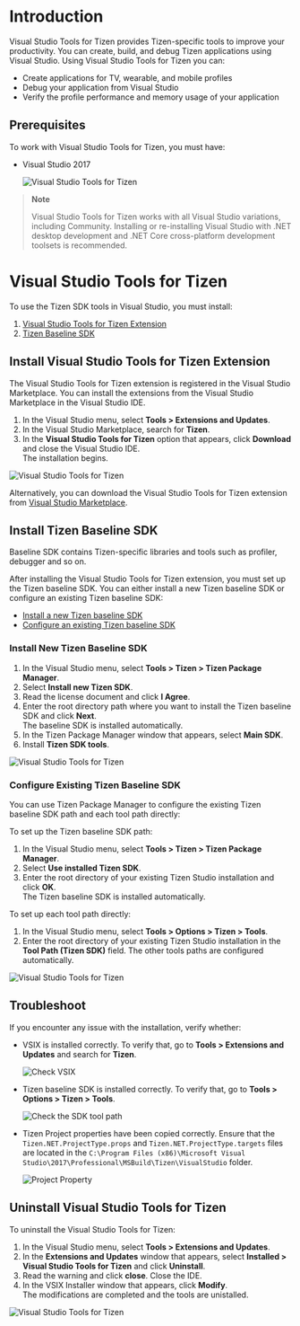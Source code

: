 # Introduction

Visual Studio Tools for Tizen provides Tizen-specific tools to improve your productivity. You can create, build, and debug Tizen applications using Visual Studio. Using Visual Studio Tools for Tizen you can:
- Create applications for TV, wearable, and mobile profiles
- Debug your application from Visual Studio
- Verify the profile performance and memory usage of your application

## Prerequisites

To work with Visual Studio Tools for Tizen, you must have:

- Visual Studio 2017

	![Visual Studio Tools for Tizen](media/prerequisite-vs.png)

> **Note**
>
> Visual Studio Tools for Tizen works with all Visual Studio variations, including Community. Installing or re-installing Visual Studio with .NET desktop development and .NET Core cross-platform development toolsets is recommended.

# Visual Studio Tools for Tizen 

To use the Tizen SDK tools in Visual Studio, you must install:

1. [Visual Studio Tools for Tizen Extension](#installing-visual-studio-tools-for-tizen-extension )
2. [Tizen Baseline SDK](#installing-tizen-baseline-sdk)

<a name="install"></a>
## Install Visual Studio Tools for Tizen Extension 

The Visual Studio Tools for Tizen extension is registered in the Visual Studio Marketplace. You can install the extensions from the Visual Studio Marketplace in the Visual Studio IDE.

1. In the Visual Studio menu, select **Tools > Extensions and Updates**.
2. In the Visual Studio Marketplace, search for **Tizen**.  
3. In the **Visual Studio Tools for Tizen** option that appears, click **Download** and close the Visual Studio IDE. \
The installation begins.

![Visual Studio Tools for Tizen](media/v1-install-tools.gif)

Alternatively, you can download the Visual Studio Tools for Tizen extension from [Visual Studio Marketplace](https://marketplace.visualstudio.com/items?itemName=tizen.VisualStudioToolsforTizen).

## Install Tizen Baseline SDK

Baseline SDK contains Tizen-specific libraries and tools such as profiler, debugger and so on.

After installing the Visual Studio Tools for Tizen extension, you must set up the Tizen baseline SDK. You can either install a new Tizen baseline SDK or configure an existing Tizen baseline SDK:

- [Install a new Tizen baseline SDK](#install-new-tizen-baseline-sdk)
- [Configure an existing Tizen baseline SDK](#configure-existing-tizen-baseline-sdk)

### Install New Tizen Baseline SDK

1. In the Visual Studio menu, select **Tools > Tizen > Tizen Package Manager**.
2. Select **Install new Tizen SDK**.
3. Read the license document and click **I Agree**.
4. Enter the root directory path where you want to install the Tizen baseline SDK and click **Next**. \
   The baseline SDK is installed automatically.
5. In the Tizen Package Manager window that appears, select **Main SDK**.
6. Install **Tizen SDK tools**.

![Visual Studio Tools for Tizen](media/v2-install-baseline-sdk.gif)

### Configure Existing Tizen Baseline SDK

You can use Tizen Package Manager to configure the existing Tizen baseline SDK path and each tool path directly:

To set up the Tizen baseline SDK path:

1. In the Visual Studio menu, select **Tools > Tizen > Tizen Package Manager**.
2. Select **Use installed Tizen SDK**.
3. Enter the root directory of your existing Tizen Studio installation and click **OK**. \
   The Tizen baseline SDK is installed automatically.

To set up each tool path directly:

1. In the Visual Studio menu, select **Tools > Options > Tizen > Tools**.
2. Enter the root directory of your existing Tizen Studio installation in the **Tool Path (Tizen SDK)** field.
   The other tools paths are configured automatically.
	
![Visual Studio Tools for Tizen](media/v3-install-existing-sdk.gif)
  
## Troubleshoot

If you encounter any issue with the installation, verify whether:

- VSIX is installed correctly. To verify that, go to **Tools &gt; Extensions and Updates** and search for **Tizen**.

  ![Check VSIX](media/cps-extension-and-updates.png)

- Tizen baseline SDK is installed correctly. To verify that, go to **Tools &gt; Options &gt; Tizen &gt; Tools**.

  ![Check the SDK tool path](media/howtoinstall-checktoolpath.png)

- Tizen Project properties have been copied correctly. Ensure that the `Tizen.NET.ProjectType.props` and `Tizen.NET.ProjectType.targets` files are located in the `C:\Program Files (x86)\Microsoft Visual Studio\2017\Professional\MSBuild\Tizen\VisualStudio` folder.

  ![Project Property](media/cps-project-property.png)

## Uninstall Visual Studio Tools for Tizen

To uninstall the Visual Studio Tools for Tizen:

1. In the Visual Studio menu, select **Tools > Extensions and Updates**.
2. In the **Extensions and Updates** window that appears, select **Installed > Visual Studio Tools for Tizen** and click **Uninstall**.
3. Read the warning and click **close**. Close the IDE. 
4. In the VSIX Installer window that appears, click **Modify**. \
   The modifications are completed and the tools are unistalled.

![Visual Studio Tools for Tizen](media/v4-uninstall-tools.gif)
